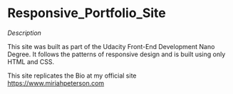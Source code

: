 # Responsive_Portfolio_Site

*Description*

This site was built as part of the Udacity Front-End Development Nano Degree. It follows the patterns of responsive design and is built using only HTML and CSS. 

This site replicates the Bio at my official site https://www.miriahpeterson.com